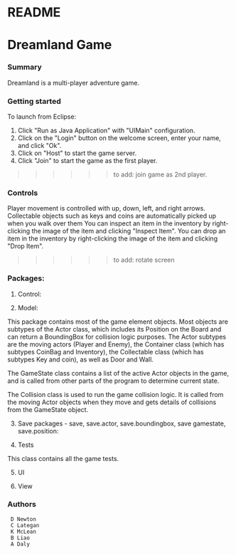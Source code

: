 # README #

# Dreamland Game #

### Summary ###

Dreamland is a multi-player adventure game.

### Getting started ###

To launch from Eclipse:
1. Click "Run as Java Application" with "UIMain" configuration.
2. Click on the "Login" button on the welcome screen, enter your name, and click "Ok".
3. Click on "Host" to start the game server.
4. Click "Join" to start the game as the first player.

>>>>>> to add: join game as 2nd player.

### Controls   ###

Player movement is controlled with up, down, left, and right arrows. 
Collectable objects such as keys and coins are automatically picked up when you walk over them
You can inspect an item in the inventory by right-clicking the image of the item and clicking "Inspect Item".
You can drop an item in the inventory by right-clicking the image of the item and clicking "Drop Item".

>>>>>> to add: rotate screen


### Packages: ###
     
1. Control: 

>>>>>

2. Model:

This package contains most of the game element objects. Most objects are subtypes of the Actor class, which includes its Position on the Board and can return a BoundingBox for collision logic purposes. The Actor subtypes are the moving actors (Player and Enemy), the Container class (which has subtypes CoinBag and Inventory), the Collectable class (which has subtypes Key and coin), as well as Door and Wall.

The GameState class contains a list of the active Actor objects in the game, and is called from other parts of the program to determine current state.

The Collision class is used to run the game collision logic. It is called from the moving Actor objects when they move and gets details of collisions from the GameState object.

3. Save packages - save, save.actor, save.boundingbox, save gamestate, save.position:

>>>>>

4. Tests

This class contains all the game tests.

5. UI

>>>>>

6. View

>>>>>
    
### Authors ###
     D Newton
     C Lategan
     K McLean
     B Liao
     A Daly

##
